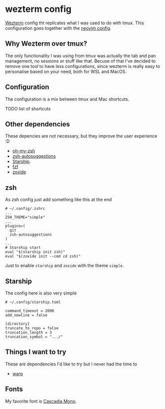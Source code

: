 # wezterm config

[Wezterm](https://wezfurlong.org/wezterm/index.html) config tht replicates what I was used to do with tmux. This configuration goes together with the [neovim config](https://github.com/Spronghi/nvim-config).

## Why Wezterm over tmux?

The only functionality I was using from tmux was actually the tab and pan management, no sessions or stuff like that. Becuse of that I've decided to remove one tool to have less configurations, since wezterm is really easy to personalise based on your need, both for WSL and MacOS.

## Configuration

The configuration is a mix between tmux and Mac shortcuts.

TODO list of shortcuts

## Other dependencies

These depencies are not necessary, but they improve the user experience :D
 - [oh-my-zsh](https://ohmyz.sh/#install)
 - [zsh-autosuggestions](https://github.com/zsh-users/zsh-autosuggestions?tab=readme-ov-file)
 - [Starship](https://starship.rs/).
 - [fzf](https://github.com/junegunn/fzf)
 - [zoxide](https://github.com/ajeetdsouza/zoxide)

## zsh

As zsh config just add something like this at the end

``` config
# ~/.config/.zshrc
...
ZSH_THEME="simple"
...
plugins=(
  git
  zsh-autosuggestions
)
...
# Starship start
eval "$(starship init zsh)"
eval "$(zoxide init --cmd cd zsh)"
```

Just to enable `starship` and `zoxide` with the theme `simple`.

## Starship

The config here is also very simple

```
# ~/.config/starship.toml

command_timeout = 2000
add_newline = false

[directory]
truncate_to_repo = false
truncation_length = 3
truncation_symbol = ".../"
```

## Things I want to try

These are dependencies I'd like to try but I never had the time to
 - [warp](https://www.warp.dev/)

## Fonts

My favorite font is [Cascadia Mono](https://github.com/microsoft/cascadia-code).
